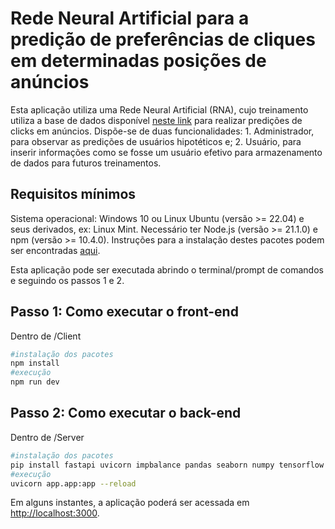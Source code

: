 # Rede Neural Artificial para a predição de preferências de cliques em determinadas posições de anúncios

Esta aplicação utiliza uma Rede Neural Artificial (RNA), cujo treinamento utiliza a base de dados disponível [neste link](https://www.kaggle.com/datasets/marius2303/ad-click-prediction-dataset/data) para realizar predições de clicks em anúncios.
Dispõe-se de duas funcionalidades: 1. Administrador, para observar as predições de usuários hipotéticos e; 2. Usuário, para inserir informações como se fosse um usuário efetivo
para armazenamento de dados para futuros treinamentos.


## Requisitos mínimos
Sistema operacional: Windows 10 ou Linux Ubuntu (versão >= 22.04) e seus derivados, ex: Linux Mint.
Necessário ter Node.js (versão >= 21.1.0) e npm (versão >= 10.4.0). Instruções para a instalação destes pacotes podem ser encontradas [aqui](https://docs.npmjs.com/downloading-and-installing-node-js-and-npm).

Esta aplicação pode ser executada abrindo o terminal/prompt de comandos e seguindo os passos 1 e 2.

## Passo 1: Como executar o front-end

Dentro de /Client

```bash
#instalação dos pacotes
npm install
#execução
npm run dev
```

## Passo 2: Como executar o back-end

Dentro de /Server

```bash
#instalação dos pacotes
pip install fastapi uvicorn impbalance pandas seaborn numpy tensorflow sklearn psycopg2
#execução
uvicorn app.app:app --reload
```

Em alguns instantes, a aplicação poderá ser acessada em [http://localhost:3000](http://localhost:3000).
